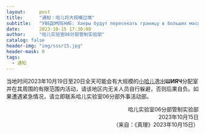 ```yaml
---
layout:     post
title:      "通知：哈儿将大规模过境"
subtitle:   "УВЕДОМЛЕНИЕ: Хаеры будут пересекать границу в больших масштабах"
date:       2023-10-15 17:30:00
author:     "哈儿实验室06分部管制实验部"
catalog: false
header-img: "img/sssr15.jpg"
header-mask: 0
tags:
  - 通知
---
```


当地时间2023年10月19日至20日全天可能会有大规模的[小哈儿](https://khayer.cn/bdohlh/index.html?haer=7)逸出**ШИЯЧ**分配室并在其周围的有限范围内活动，请该地区内无关人员自行躲避，否则后果自负。如果遭遇紧急情况，请立即联系哈儿实验室06分部外事活动部。
<div style="text-align: right">哈儿实验室06分部管制实验部</div>
<div style="text-align: right">2023年10月15日</div>  
<div style="text-align: right">（来自：《真理》2023年10月15日）</div>
